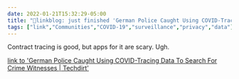 ```yaml
---
date: 2022-01-21T15:32:29-05:00
title: "🔗linkblog: just finished 'German Police Caught Using COVID-Tracing Data To Search For Crime Witnesses | Techdirt'"
tags: ["link","Communities","COVID-19","surveillance","privacy","data"]
---
```

Contract tracing is good, but apps for it are scary. Ugh.
 
[link to 'German Police Caught Using COVID-Tracing Data To Search For Crime Witnesses | Techdirt'](https://www.techdirt.com/articles/20220116/12141448297/german-police-caught-using-covid-tracing-data-to-search-crime-witnesses.shtml)
